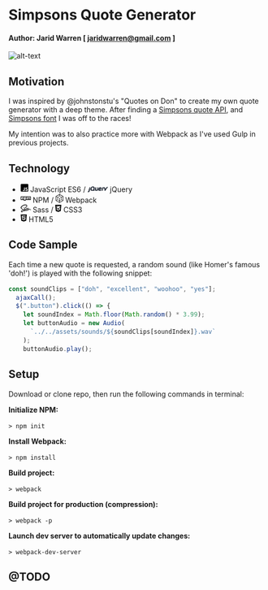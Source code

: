 # Simpsons Quote Generator

#### Author: Jarid Warren [ <jaridwarren@gmail.com> ]

![alt-text](./assets/images/readme-images/demo.gif 'Simpsons Quote Preview')

## Motivation

I was inspired by @johnstonstu's "Quotes on Don" to create my own quote generator with a deep theme. After finding a [Simpsons quote API](https://thesimpsonsquoteapi.glitch.me/), and [Simpsons font](http://www.dailyfreefonts.com/fonts/info/125-Simpsons.html) I was off to the races!

My intention was to also practice more with Webpack as I've used Gulp in previous projects.

## Technology

- <img src="./assets/images/readme-images/js.svg" width="15"> JavaScript ES6 / <img src="./assets/images/readme-images/jquery.svg" width="40"> jQuery
- <img src="./assets/images/readme-images/npm.svg" width="20"> NPM / <img src="./assets/images/readme-images/webpack.svg" width="15"> Webpack
- <img src="./assets/images/readme-images/sass.svg" width="20"> Sass / <img src="./assets/images/readme-images/css3.svg" width="12"> CSS3
- <img src="./assets/images/readme-images/html5.svg" width="12"> HTML5

## Code Sample

Each time a new quote is requested, a random sound (like Homer's famous 'doh!') is played with the following snippet:

```javascript
const soundClips = ["doh", "excellent", "woohoo", "yes"];
  ajaxCall();
  $(".button").click(() => {
    let soundIndex = Math.floor(Math.random() * 3.99);
    let buttonAudio = new Audio(
      `../../assets/sounds/${soundClips[soundIndex]}.wav`
    );
    buttonAudio.play();
```

## Setup

Download or clone repo, then run the following commands in terminal:

**Initialize NPM:**

`> npm init`

**Install Webpack:**

`> npm install`

**Build project:**

`> webpack`

**Build project for production (compression):**

`> webpack -p`

**Launch dev server to automatically update changes:**

`> webpack-dev-server`

## @TODO
